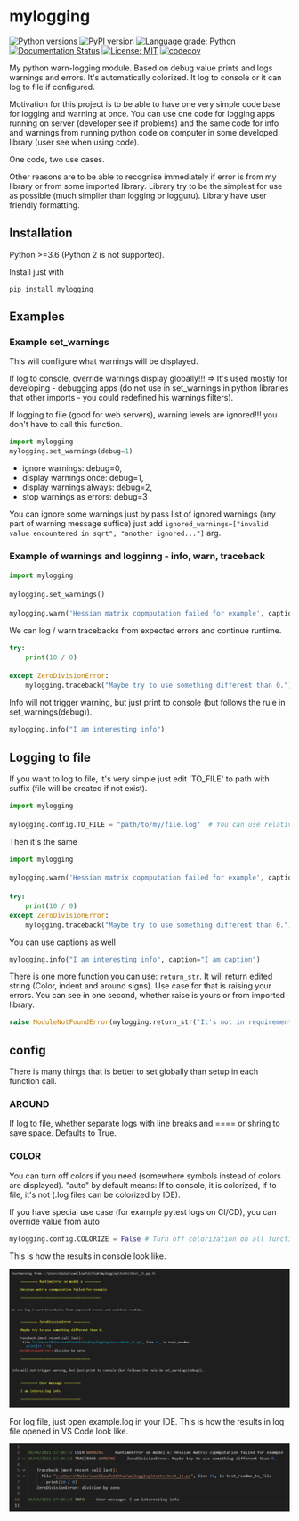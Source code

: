 # mylogging

[![Python versions](https://img.shields.io/pypi/pyversions/mylogging.svg)](https://pypi.python.org/pypi/mylogging/) [![PyPI version](https://badge.fury.io/py/mylogging.svg)](https://badge.fury.io/py/mylogging) [![Language grade: Python](https://img.shields.io/lgtm/grade/python/g/Malachov/mylogging.svg?logo=lgtm&logoWidth=18)](https://lgtm.com/projects/g/Malachov/mylogging/context:python) [![Documentation Status](https://readthedocs.org/projects/mylogging/badge/?version=latest)](https://mylogging.readthedocs.io/en/latest/?badge=latest) [![License: MIT](https://img.shields.io/badge/License-MIT-yellow.svg)](https://opensource.org/licenses/MIT) [![codecov](https://codecov.io/gh/Malachov/mylogging/branch/master/graph/badge.svg)](https://codecov.io/gh/Malachov/mylogging)

My python warn-logging module. Based on debug value prints and logs warnings and errors. It's automatically colorized.
It log to console or it can log to file if configured.

Motivation for this project is to be able to have one very simple code base for logging and warning at once.
You can use one code for logging apps running on server (developer see if problems) and the same code for
info and warnings from running python code on computer in some developed library (user see when using code).

One code, two use cases.

Other reasons are to be able to recognise immediately if error is from my library or from some imported library.
Library try to be the simplest for use as possible (much simplier than logging or logguru).
Library have user friendly formatting.

## Installation

Python >=3.6 (Python 2 is not supported).

Install just with

```console
pip install mylogging
```

## Examples

### Example set_warnings

This will configure what warnings will be displayed.

If log to console, override warnings display globally!!! => It's used mostly for developing - debugging apps
(do not use in set_warnings in python libraries that other imports - you could redefined his warnings filters).

If logging to file (good for web servers), warning levels are ignored!!! you don't have to call this function.

```python
import mylogging
mylogging.set_warnings(debug=1)
```

- ignore warnings: debug=0,
- display warnings once: debug=1,
- display warnings always: debug=2,
- stop warnings as errors: debug=3

You can ignore some warnings just by pass list of ignored warnings (any part of warning message suffice)
just add `ignored_warnings=["invalid value encountered in sqrt", "another ignored..."]` arg.

### Example of warnings and logginng - info, warn, traceback

```python
import mylogging

mylogging.set_warnings()

mylogging.warn('Hessian matrix copmputation failed for example', caption="RuntimeError on model x")
```

We can log / warn tracebacks from expected errors and continue runtime.

```python
try:
    print(10 / 0)

except ZeroDivisionError:
    mylogging.traceback("Maybe try to use something different than 0.")
```

Info will not trigger warning, but just print to console (but follows the rule in set_warnings(debug)).

```python
mylogging.info("I am interesting info")
```

## Logging to file

If you want to log to file, it's very simple just edit 'TO_FILE' to path with suffix (file will
be created if not exist).

```python
import mylogging

mylogging.config.TO_FILE = "path/to/my/file.log"  # You can use relative (just log.log)
```

Then it's the same

```python
import mylogging

mylogging.warn('Hessian matrix copmputation failed for example', caption="RuntimeError on model x")

try:
    print(10 / 0)
except ZeroDivisionError:
    mylogging.traceback("Maybe try to use something different than 0.")
```

You can use captions as well

```python
mylogging.info("I am interesting info", caption="I am caption")
```

There is one more function you can use: `return_str`. It will return edited string (Color, indent and around signs).
Use case for that is raising your errors. You can see in one second, whether raise is yours or from imported library.

```python
raise ModuleNotFoundError(mylogging.return_str("It's not in requirements because...", caption="Library not installed error"))
```

## config

There is many things that is better to set globally than setup in each function call.

### AROUND

If log to file, whether separate logs with line breaks and ==== or shring to save space.
Defaults to True.

### COLOR

You can turn off colors if you need (somewhere symbols instead of colors are displayed).
"auto" by default means: If to console, it is colorized, if to file, it's not (.log files
can be colorized by IDE).

If you have special use case (for example pytest logs on CI/CD), you can override value from auto

```python
mylogging.config.COLORIZE = False # Turn off colorization on all functions to get rid of weird symbols
```

This is how the results in console look like.

<p align="center">
<img src="docs/source/_static/logging.png" width="620" alt="Logging output example"/>
</p>

For log file, just open example.log in your IDE.
This is how the results in log file opened in VS Code look like.

<p align="center">
<img src="docs/source/_static/logging_file.png" width="620" alt="Logging to file example"/>
</p>
